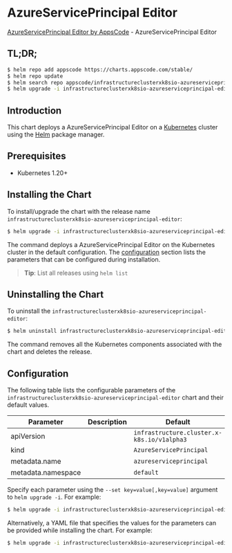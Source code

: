 # AzureServicePrincipal Editor

[AzureServicePrincipal Editor by AppsCode](https://appscode.com) - AzureServicePrincipal Editor

## TL;DR;

```bash
$ helm repo add appscode https://charts.appscode.com/stable/
$ helm repo update
$ helm search repo appscode/infrastructureclusterxk8sio-azureserviceprincipal-editor --version=v0.22.0
$ helm upgrade -i infrastructureclusterxk8sio-azureserviceprincipal-editor appscode/infrastructureclusterxk8sio-azureserviceprincipal-editor -n default --create-namespace --version=v0.22.0
```

## Introduction

This chart deploys a AzureServicePrincipal Editor on a [Kubernetes](http://kubernetes.io) cluster using the [Helm](https://helm.sh) package manager.

## Prerequisites

- Kubernetes 1.20+

## Installing the Chart

To install/upgrade the chart with the release name `infrastructureclusterxk8sio-azureserviceprincipal-editor`:

```bash
$ helm upgrade -i infrastructureclusterxk8sio-azureserviceprincipal-editor appscode/infrastructureclusterxk8sio-azureserviceprincipal-editor -n default --create-namespace --version=v0.22.0
```

The command deploys a AzureServicePrincipal Editor on the Kubernetes cluster in the default configuration. The [configuration](#configuration) section lists the parameters that can be configured during installation.

> **Tip**: List all releases using `helm list`

## Uninstalling the Chart

To uninstall the `infrastructureclusterxk8sio-azureserviceprincipal-editor`:

```bash
$ helm uninstall infrastructureclusterxk8sio-azureserviceprincipal-editor -n default
```

The command removes all the Kubernetes components associated with the chart and deletes the release.

## Configuration

The following table lists the configurable parameters of the `infrastructureclusterxk8sio-azureserviceprincipal-editor` chart and their default values.

|     Parameter      | Description |                        Default                        |
|--------------------|-------------|-------------------------------------------------------|
| apiVersion         |             | <code>infrastructure.cluster.x-k8s.io/v1alpha3</code> |
| kind               |             | <code>AzureServicePrincipal</code>                    |
| metadata.name      |             | <code>azureserviceprincipal</code>                    |
| metadata.namespace |             | <code>default</code>                                  |


Specify each parameter using the `--set key=value[,key=value]` argument to `helm upgrade -i`. For example:

```bash
$ helm upgrade -i infrastructureclusterxk8sio-azureserviceprincipal-editor appscode/infrastructureclusterxk8sio-azureserviceprincipal-editor -n default --create-namespace --version=v0.22.0 --set apiVersion=infrastructure.cluster.x-k8s.io/v1alpha3
```

Alternatively, a YAML file that specifies the values for the parameters can be provided while
installing the chart. For example:

```bash
$ helm upgrade -i infrastructureclusterxk8sio-azureserviceprincipal-editor appscode/infrastructureclusterxk8sio-azureserviceprincipal-editor -n default --create-namespace --version=v0.22.0 --values values.yaml
```
